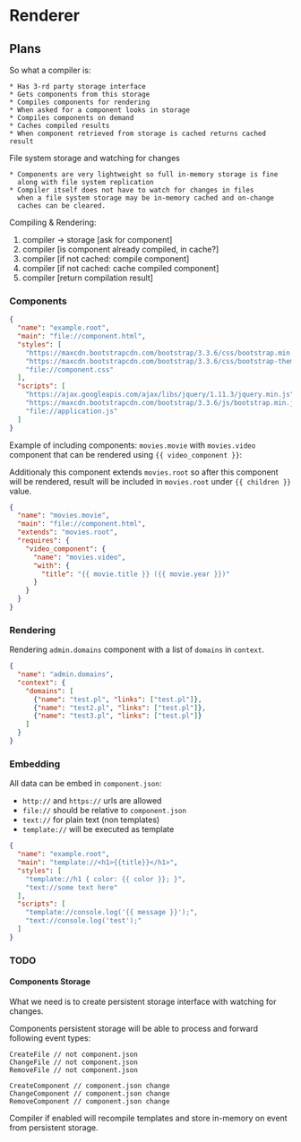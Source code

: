# Renderer

## Plans

So what a compiler is:

	* Has 3-rd party storage interface
	* Gets components from this storage
	* Compiles components for rendering
	* When asked for a component looks in storage
	* Compiles components on demand
	* Caches compiled results
	* When component retrieved from storage is cached returns cached result

File system storage and watching for changes

	* Components are very lightweight so full in-memory storage is fine
	  along with file system replication
	* Compiler itself does not have to watch for changes in files
	  when a file system storage may be in-memory cached and on-change
	  caches can be cleared.

Compiling & Rendering:

  1. compiler -> storage [ask for component]
  2. compiler [is component already compiled, in cache?]
  3. compiler [if not cached: compile component]
  4. compiler [if not cached: cache compiled component]
  5. compiler [return compilation result]


### Components

```json
{
  "name": "example.root",
  "main": "file://component.html",
  "styles": [
    "https://maxcdn.bootstrapcdn.com/bootstrap/3.3.6/css/bootstrap.min.css",
    "https://maxcdn.bootstrapcdn.com/bootstrap/3.3.6/css/bootstrap-theme.min.css",
    "file://component.css"
  ],
  "scripts": [
    "https://ajax.googleapis.com/ajax/libs/jquery/1.11.3/jquery.min.js",
    "https://maxcdn.bootstrapcdn.com/bootstrap/3.3.6/js/bootstrap.min.js",
    "file://application.js"
  ]
}
```

Example of including components: `movies.movie` with `movies.video` component that can be rendered using `{{ video_component }}`:

Additionaly this component extends `movies.root` so after this component will be rendered, result will be included in `movies.root` under `{{ children }}` value.

```json
{
  "name": "movies.movie",
  "main": "file://component.html",
  "extends": "movies.root",
  "requires": {
    "video_component": {
      "name": "movies.video",
      "with": {
        "title": "{{ movie.title }} ({{ movie.year }})"
      }
    }
  }
}
```

### Rendering

Rendering `admin.domains` component with a list of `domains` in `context`.

```json
{
  "name": "admin.domains",
  "context": {
    "domains": [
      {"name": "test.pl", "links": ["test.pl"]},
      {"name": "test2.pl", "links": ["test.pl"]},
      {"name": "test3.pl", "links": ["test.pl"]}
    ]
  }
}
```

### Embedding

All data can be embed in `component.json`:

  * `http://` and `https://` urls are allowed
  * `file://` should be relative to `component.json`
  * `text://` for plain text (non templates)
  * `template://` will be executed as template

```json
{
  "name": "example.root",
  "main": "template://<h1>{{title}}</h1>",
  "styles": [
    "template://h1 { color: {{ color }}; }",
    "text://some text here"
  ],
  "scripts": [
    "template://console.log('{{ message }}');",
    "text://console.log('test');"
  ]
}
```


### TODO

#### Components Storage

What we need is to create persistent storage interface with watching for changes.

Components persistent storage will be able to process and forward following event types:

	CreateFile // not component.json
	ChangeFile // not component.json
	RemoveFile // not component.json

	CreateComponent // component.json change
	ChangeComponent // component.json change
	RemoveComponent // component.json change


Compiler if enabled will recompile templates and store in-memory on event from persistent storage.
